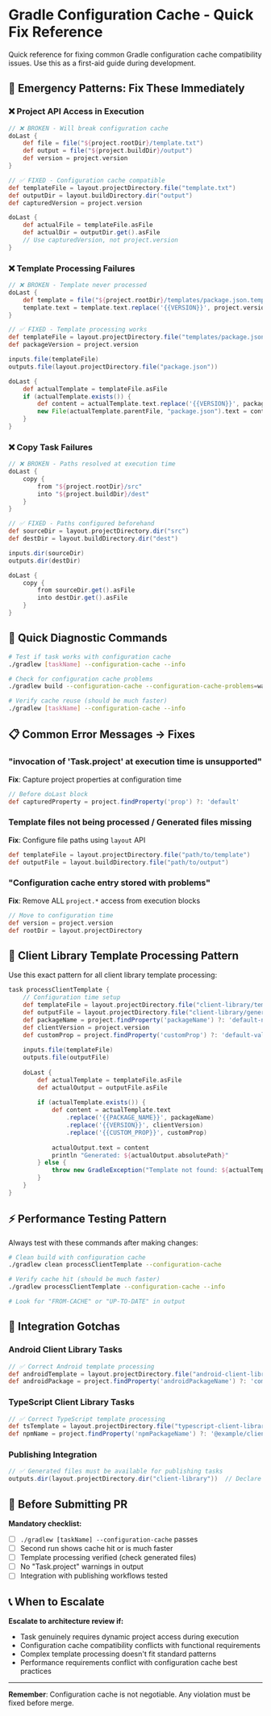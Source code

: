 # Gradle Configuration Cache - Quick Fix Reference

Quick reference for fixing common Gradle configuration cache compatibility issues. Use this as a first-aid guide during development.

## 🚨 Emergency Patterns: Fix These Immediately

### ❌ Project API Access in Execution
```gradle
// ❌ BROKEN - Will break configuration cache
doLast {
    def file = file("${project.rootDir}/template.txt")
    def output = file("${project.buildDir}/output")
    def version = project.version
}
```

```gradle
// ✅ FIXED - Configuration cache compatible  
def templateFile = layout.projectDirectory.file("template.txt")
def outputDir = layout.buildDirectory.dir("output")
def capturedVersion = project.version

doLast {
    def actualFile = templateFile.asFile
    def actualDir = outputDir.get().asFile
    // Use capturedVersion, not project.version
}
```

### ❌ Template Processing Failures
```gradle
// ❌ BROKEN - Template never processed
doLast {
    def template = file("${project.rootDir}/templates/package.json.template")
    template.text = template.text.replace('{{VERSION}}', project.version)
}
```

```gradle  
// ✅ FIXED - Template processing works
def templateFile = layout.projectDirectory.file("templates/package.json.template")
def packageVersion = project.version

inputs.file(templateFile)
outputs.file(layout.projectDirectory.file("package.json"))

doLast {
    def actualTemplate = templateFile.asFile
    if (actualTemplate.exists()) {
        def content = actualTemplate.text.replace('{{VERSION}}', packageVersion)
        new File(actualTemplate.parentFile, "package.json").text = content
    }
}
```

### ❌ Copy Task Failures
```gradle
// ❌ BROKEN - Paths resolved at execution time
doLast {
    copy {
        from "${project.rootDir}/src"
        into "${project.buildDir}/dest"
    }
}
```

```gradle
// ✅ FIXED - Paths configured beforehand
def sourceDir = layout.projectDirectory.dir("src")  
def destDir = layout.buildDirectory.dir("dest")

inputs.dir(sourceDir)
outputs.dir(destDir)

doLast {
    copy {
        from sourceDir.get().asFile
        into destDir.get().asFile
    }
}
```

## 🔧 Quick Diagnostic Commands

```bash
# Test if task works with configuration cache
./gradlew [taskName] --configuration-cache --info

# Check for configuration cache problems
./gradlew build --configuration-cache --configuration-cache-problems=warn

# Verify cache reuse (should be much faster)  
./gradlew [taskName] --configuration-cache --info
```

## 📋 Common Error Messages → Fixes

### "invocation of 'Task.project' at execution time is unsupported"
**Fix**: Capture project properties at configuration time
```gradle
// Before doLast block
def capturedProperty = project.findProperty('prop') ?: 'default'
```

### Template files not being processed / Generated files missing
**Fix**: Configure file paths using `layout` API
```gradle
def templateFile = layout.projectDirectory.file("path/to/template")
def outputFile = layout.buildDirectory.file("path/to/output")
```

### "Configuration cache entry stored with problems" 
**Fix**: Remove ALL `project.*` access from execution blocks
```gradle
// Move to configuration time
def version = project.version
def rootDir = layout.projectDirectory
```

## 🎯 Client Library Template Processing Pattern

Use this exact pattern for all client library template processing:

```gradle
task processClientTemplate {
    // Configuration time setup
    def templateFile = layout.projectDirectory.file("client-library/template.json")
    def outputFile = layout.projectDirectory.file("client-library/generated.json") 
    def packageName = project.findProperty('packageName') ?: 'default-name'
    def clientVersion = project.version
    def customProp = project.findProperty('customProp') ?: 'default-value'
    
    inputs.file(templateFile)
    outputs.file(outputFile)
    
    doLast {
        def actualTemplate = templateFile.asFile
        def actualOutput = outputFile.asFile
        
        if (actualTemplate.exists()) {
            def content = actualTemplate.text
                .replace('{{PACKAGE_NAME}}', packageName)
                .replace('{{VERSION}}', clientVersion)  
                .replace('{{CUSTOM_PROP}}', customProp)
                
            actualOutput.text = content
            println "Generated: ${actualOutput.absolutePath}"
        } else {
            throw new GradleException("Template not found: ${actualTemplate.absolutePath}")
        }
    }
}
```

## ⚡ Performance Testing Pattern

Always test with these commands after making changes:

```bash
# Clean build with configuration cache
./gradlew clean processClientTemplate --configuration-cache

# Verify cache hit (should be much faster)
./gradlew processClientTemplate --configuration-cache --info

# Look for "FROM-CACHE" or "UP-TO-DATE" in output
```

## 🚨 Integration Gotchas

### Android Client Library Tasks
```gradle
// ✅ Correct Android template processing
def androidTemplate = layout.projectDirectory.file("android-client-library/build.gradle.kts.template")
def androidPackage = project.findProperty('androidPackageName') ?: 'com.example.client'
```

### TypeScript Client Library Tasks  
```gradle
// ✅ Correct TypeScript template processing
def tsTemplate = layout.projectDirectory.file("typescript-client-library/package.json.template")
def npmName = project.findProperty('npmPackageName') ?: '@example/client'
```

### Publishing Integration
```gradle
// ✅ Generated files must be available for publishing tasks
outputs.dir(layout.projectDirectory.dir("client-library"))  // Declare all outputs
```

## 🔄 Before Submitting PR

**Mandatory checklist:**
- [ ] `./gradlew [taskName] --configuration-cache` passes
- [ ] Second run shows cache hit or is much faster  
- [ ] Template processing verified (check generated files)
- [ ] No "Task.project" warnings in output
- [ ] Integration with publishing workflows tested

## 📞 When to Escalate

**Escalate to architecture review if:**
- Task genuinely requires dynamic project access during execution
- Configuration cache compatibility conflicts with functional requirements  
- Complex template processing doesn't fit standard patterns
- Performance requirements conflict with configuration cache best practices

---

**Remember**: Configuration cache is not negotiable. Any violation must be fixed before merge.